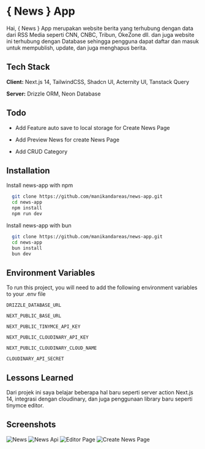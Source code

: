 # { News } App

Hai, { News } App merupakan website berita yang terhubung dengan data dari RSS Media seperti CNN, CNBC, Tribun, OkeZone dll. dan juga website ini terhubung dengan Database sehingga pengguna dapat daftar dan masuk untuk mempublish, update, dan juga menghapus berita.

## Tech Stack

**Client:** Next.js 14, TailwindCSS, Shadcn UI, Acternity UI, Tanstack Query

**Server:** Drizzle ORM, Neon Database

## Todo

-   Add Feature auto save to local storage for Create News Page

-   Add Preview News for create News Page

-   Add CRUD Category

## Installation

Install news-app with npm

```bash
  git clone https://github.com/manikandareas/news-app.git
  cd news-app
  npm install
  npm run dev
```

Install news-app with bun

```bash
  git clone https://github.com/manikandareas/news-app.git
  cd news-app
  bun install
  bun dev
```

## Environment Variables

To run this project, you will need to add the following environment variables to your .env file

`DRIZZLE_DATABASE_URL`

`NEXT_PUBLIC_BASE_URL`

`NEXT_PUBLIC_TINYMCE_API_KEY`

`NEXT_PUBLIC_CLOUDINARY_API_KEY`

`NEXT_PUBLIC_CLOUDINARY_CLOUD_NAME`

`CLOUDINARY_API_SECRET`

## Lessons Learned

Dari projek ini saya belajar beberapa hal baru seperti server action Next.js 14, integrasi dengan cloudinary, dan juga penggunaan library baru seperti tinymce editor.

## Screenshots

![News](https://res.cloudinary.com/dzfw66khj/image/upload/v1713282452/Screenshot_2024-04-16_at_23.44.38_oe5eju.png)
![News Api](https://res.cloudinary.com/dzfw66khj/image/upload/v1713282444/Screenshot_2024-04-16_at_23.44.21_kn6p7n.png)
![Editor Page](https://res.cloudinary.com/dzfw66khj/image/upload/v1713282448/Screenshot_2024-04-16_at_23.45.12_omxnnj.png)
![Create News Page](https://res.cloudinary.com/dzfw66khj/image/upload/v1713282445/Screenshot_2024-04-16_at_23.45.21_wxzgtt.png)
